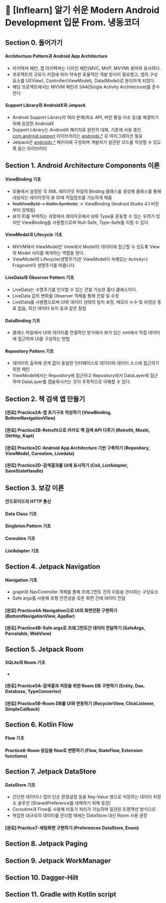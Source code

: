 # 📗 [Inflearn] 알기 쉬운 Modern Android Development 입문 From. 냉동코더

## Section 0. 들어가기
#### Architecture Pattern과 Android App Architecture
* 아키텍쳐 패턴, 앱 아키텍쳐는 디자인 패턴(MVC, MVP, MVVM) 용어와 유사하다.
* 프로젝트의 규모가 커짐에 따라 약속된 효율적인 개발 방식이 필요했고, 앱의 구성요소를 UI(View), Controller(ViewModel), Data(Model)로 분리하게 되었다.
* 해당 프로젝트에서는 MVVM 패턴과 SAA(Single Activity Architecture)를 준수한다.

#### Support Library와 AndroidX와 Jetpack
* Android Support Library의 여러 문제(최소 API, 버전 통일 이슈 등)를 해결하기 위해 등장한 AndroidX
* Support Library는 AndroidX 패키지로 완전히 대체, 기존에 사용 중인 <u>com.android.support</u> 라이브러리는 <u>androidx.*</u> 로 마이그레이션 필요
* Jetpack은 <u>androidx.*</u> 패키지에 구성되며 개발자가 일관된 코드를 작성할 수 있도록 돕는 라이브러리

## Section 1. Android Architecture Components 이론
#### ViewBinding 기초
* 모듈에서 설정된 각 XML 레이아웃 파일의 Binding 클래스를 생성해 클래스를 통해 대응되는 레이아웃의 뷰 ID에 직접참조를 가능하게 해줌
* ~~findViewById -> Kotlin Synthetic~~ -> ViewBinding (Android Studio 4.1 버전부터 강제됨)
* 뷰의 ID를 부여하는 과정에서 레이아웃에서 Id와 Type을 혼동할 수 있는 우려가 있지만 ViewBinding을 사용함으로써 Null-Safe, Type-Safe를 지킬 수 있다.

#### ViewModel과 Lifecycle 기초
* MVVM에서 ViewModel은 View에서 Model의 데이터에 접근할 수 있도록 View와 Model 사이를 매개하는 역할을 한다.
* ViewModel의 Lifecycle(생명주기)은 ViewModel이 속해있는 Activity나 Fragment의 생명주기를 따릅니다.

#### LiveData와 Observer Pattern 기초
* LiveData는 수명주기를 인식할 수 있는 관찰 가능한 홀더 클래스이다.
* LiveData 값의 변화를 Observer 객체를 통해 관찰 및 수정
* LiveData를 사용함으로써 UI와 데이터 상태의 일치 보장, 메모리 누수 및 비정상 종료 없음, 최신 데이터 유지 등과 같은 장점

#### DataBinding 기초
* 클래스 파일에서 UI와 데이터를 연결하던 방식에서 뷰가 있는 xml에서 직접 데이터에 접근하여 UI를 구성하는 방법

#### Repository Pattern 기초
* 데이터의 출처에 관계 없이 동일한 인터페이스로 데이터와 데이터 소스에 접근하기 위한 패턴
* ViewModel에서는 Repository에 접근하고 Repository에서 DataLayer에 접근하며 DataLayer를 캡슐화시키는 것이 주목적으로 이해할 수 있다.

## Section 2. 책 검색 앱 만들기
#### [완료] Practice2A-앱 초기구조 작성하기 (ViewBinding, BottomNavigationVIew)
#### [완료] Practice2B-Retrofit으로 카카오 책 검색 API 다루기 (Retrofit, Moshi, OkHttp, Kapt)
#### [완료] Practice2C-Android App Architecture 기반 구축하기 (Repository, ViewModel, Coroutine, Livedata)
#### [완료] Practice2D-검색결과를 UI에 표시하기 (Coil, ListAdapter, SaveStateHandle)

## Section 3. 보강 이론
#### 안드로이드의 HTTP 통신
#### Data Class 기초
#### Singleton Pattern 기초
#### Coroutine 기초
#### ListAdapter 기초

## Section 4. Jetpack Navigation
#### Navigation 기초
* graph와 NavController 객체를 통해 프래그먼트 간의 이동을 관리하는 구성요소
* Safe args를 사용해 유형 안전성을 갖춘 화면 간에 데이터 전달
#### [완료] Practice4A-Navigation으로 UI의 화면전환 구현하기 (BottomNavigationView, AppBar)
#### [완료] Practice4B-Safe args로 프래그먼트간 데이터 전달하기 (SafeArgs, Parcelable, WebView)

## Section 5. Jetpack Room
#### SQLite와 Room 기초
* 
#### [완료] Practice5A-검색결과 저장을 위한 Room DB 구현하기 (Entity, Dao, Database, TypeConverter)
#### [완료] Practice5B-Room DB를 UI와 연동하기 (RecyclerView, ClickListener, SimpleCallback)

## Section 6. Kotlin Flow
#### Flow 기초
#### Practice6-Room 응답을 flow로 변환하기 (Flow, StateFlow, Extension functions)

## Section 7. Jetpack DataStore
#### DataStore 기초
* 간단한 데이터나 앱의 단순 환경설정 등을 Key-Value 쌍으로 저장하는 데이터 저장소 솔루션 (SharedPreference를 대체하기 위해 등장)
* Coroutine과 Flow를 사용해 비동기 처리가 가능하며 일관된 트랜잭션 방식으로 
* 복잡한 대규모의 데이터를 관리할 때에는 DataStore 대신 Room 사용 권장
#### [완료] Practice7-세팅화면 구현하기 (Preferences DataStore, Enum)

## Section 8. Jetpack Paging



## Section 9. Jetpack WorkManager



## Section 10. Dagger-Hilt



## Section 11. Gradle with Kotlin script




